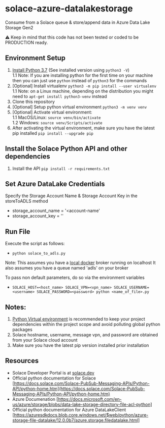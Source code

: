# solace-azure-datalakestorage
Consume from a Solace queue &amp; store/append data in Azure Data Lake Storage Gen2

⚠️ Keep in mind that this code has not been tested or coded to be PRODUCTION ready.

## Environment Setup
1. [Install Python 3.7](https://www.python.org/downloads/) (See installed version using `python3 -V`)   
    1.1 Note: If you are installing python for the first time on your machine then you can just use `python` instead of `python3` for the commands
1. [Optional] Install virtualenv `python3 -m pip install --user virtualenv`     
    1.1 Note: on a Linux machine, depending on the distribution you might need to `apt-get install python3-venv` instead
1. Clone this repository
1. [Optional] Setup python virtual environment `python3 -m venv venv`
1. [Optional] Activate virtual environment:     
    1.1 MacOS/Linux: `source venv/bin/activate`   
    1.2 Windows: `source venv/Scripts/activate`     
1. After activating the virtual environment, make sure you have the latest pip installed `pip install --upgrade pip`

## Install the Solace Python API and other dependencies
1. Install the API `pip install -r requirements.txt`

## Set Azure DataLake Credentials
Specify the Storage Account Name & Storage Account Key in the storeToADLS method

- storage_account_name = '<account-name'
- storage_account_key = '<account-key>'

## Run File
Execute the script as follows:

- `python solace_to_adls.py`

Note: This assumes you have a [local docker](https://solace.com/products/event-broker/software/getting-started/) broker running on localhost
    It also assumes you have a queue named 'adls' on your broker

To pass non default parameters, do so via the environment variables   
- `SOLACE_HOST=<host_name> SOLACE_VPN=<vpn_name> SOLACE_USERNAME=<username> SOLACE_PASSWORD=<password> python <name_of_file>.py`

## Notes:
1. [Python Virtual environment](https://docs.python.org/3/tutorial/venv.html) is recommended to keep your project dependencies within the project scope and avoid polluting global python packages
1. Solace hostname, username, message vpn, and password are obtained from your Solace cloud account
1. Make sure you have the latest pip version installed prior installation

## Resources
- Solace Developer Portal is at [solace.dev](https://solace.dev)
- Official python documentation for Solace [https://docs.solace.com/Solace-PubSub-Messaging-APIs/Python-API/python-home.htm](https://docs.solace.com/Solace-PubSub-Messaging-APIs/Python-API/python-home.htm)
- Azure Documenation [https://docs.microsoft.com/en-us/azure/storage/blobs/data-lake-storage-directory-file-acl-python]
- Official python documentation for Azure DataLakeClient [https://azuresdkdocs.blob.core.windows.net/$web/python/azure-storage-file-datalake/12.0.0b7/azure.storage.filedatalake.html]
